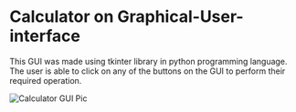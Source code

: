 # Calculator on Graphical-User-interface
This GUI was made using tkinter library in python programming language. The user is able to click on any of the buttons on the GUI to perform their required operation.


![Calculator GUI Pic](https://user-images.githubusercontent.com/108555086/177026179-1e61862a-9b07-4ea4-ac7c-22a4c8228183.PNG)
